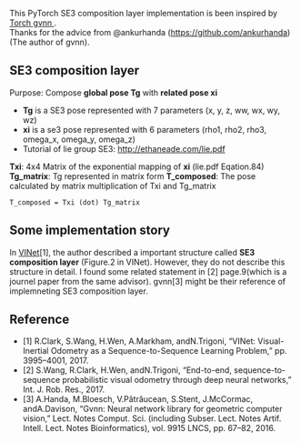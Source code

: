This PyTorch SE3 composition layer implementation is been inspired by [Torch gvnn ](https://github.com/ankurhanda/gvnn).  
Thanks for the advice from @ankurhanda (https://github.com/ankurhanda)(The author of gvnn).

## SE3 composition layer

Purpose: Compose **global pose Tg** with **related pose xi**

 * **Tg** is a SE3 pose represented with 7 parameters (x, y, z, ww, wx, wy, wz)
 * **xi** is a se3 pose represented with 6 parameters (rho1, rho2, rho3, omega_x, omega_y, omega_z)
 * Tutorial of lie group SE3: http://ethaneade.com/lie.pdf


**Txi**: 4x4 Matrix of the exponential mapping of **xi** (lie.pdf Eqation.84)
**Tg_matrix**: Tg represented in matrix form
**T_composed**: The pose calculated by matrix multiplication of Txi and Tg_matrix
```
T_composed = Txi (dot) Tg_matrix
```


## Some implementation story

In [VINet](https://arxiv.org/abs/1701.08376)[1], the author described a important structure called **SE3 composition layer** (Figure.2 in VINet).  However, they do not describe this structure in detail.  I found some related statement in [2] page.9(which is a journel paper from the same advisor).  gvnn[3] might be their reference of implemneting SE3 composition layer.


## Reference
 * [1] R.Clark, S.Wang, H.Wen, A.Markham, andN.Trigoni, “VINet: Visual-Inertial Odometry as a Sequence-to-Sequence Learning Problem,” pp. 3995–4001, 2017.
 * [2] S.Wang, R.Clark, H.Wen, andN.Trigoni, “End-to-end, sequence-to-sequence probabilistic visual odometry through deep neural networks,” Int. J. Rob. Res., 2017.
 * [3] A.Handa, M.Bloesch, V.Pătrăucean, S.Stent, J.McCormac, andA.Davison, “Gvnn: Neural network library for geometric computer vision,” Lect. Notes Comput. Sci. (including Subser. Lect. Notes Artif. Intell. Lect. Notes Bioinformatics), vol. 9915 LNCS, pp. 67–82, 2016.
